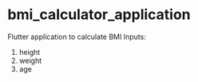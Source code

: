 # bmi_calculator_application
Flutter application to calculate BMI
Inputs:
1. height
2. weight
3. age

